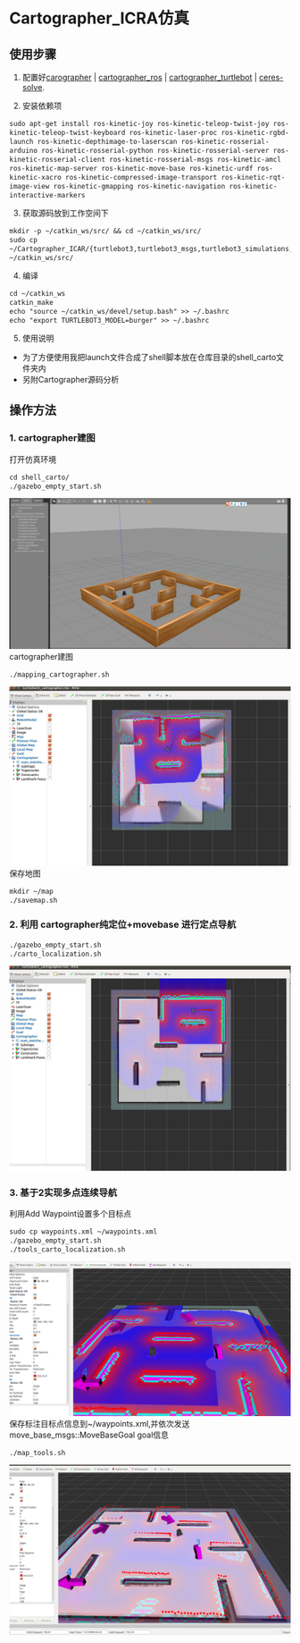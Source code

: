 # Cartographer_ICRA仿真
## 使用步骤

1. 配置好[carographer](https://github.com/cartographer-project/cartographer) | [cartographer_ros](https://github.com/cartographer-project/cartographer_ros) |  [cartographer_turtlebot](https://github.com/cartographer-project/cartographer_turtlebot) | [ceres-solve](https://github.com/ceres-solver/ceres-solver).

2. 安装依赖项
```
sudo apt-get install ros-kinetic-joy ros-kinetic-teleop-twist-joy ros-kinetic-teleop-twist-keyboard ros-kinetic-laser-proc ros-kinetic-rgbd-launch ros-kinetic-depthimage-to-laserscan ros-kinetic-rosserial-arduino ros-kinetic-rosserial-python ros-kinetic-rosserial-server ros-kinetic-rosserial-client ros-kinetic-rosserial-msgs ros-kinetic-amcl ros-kinetic-map-server ros-kinetic-move-base ros-kinetic-urdf ros-kinetic-xacro ros-kinetic-compressed-image-transport ros-kinetic-rqt-image-view ros-kinetic-gmapping ros-kinetic-navigation ros-kinetic-interactive-markers
```
3. 获取源码放到工作空间下
```
mkdir -p ~/catkin_ws/src/ && cd ~/catkin_ws/src/
sudo cp ~/Cartographer_ICAR/{turtlebot3,turtlebot3_msgs,turtlebot3_simulations,waterplus_map_tools} ~/catkin_ws/src/
```
4. 编译
```
cd ~/catkin_ws
catkin_make
echo "source ~/catkin_ws/devel/setup.bash" >> ~/.bashrc
echo "export TURTLEBOT3_MODEL=burger" >> ~/.bashrc
```
5. 使用说明

* 为了方便使用我把launch文件合成了shell脚本放在仓库目录的shell_carto文件夹内
* 另附Cartographer源码分析

## 操作方法

### 1. cartographer建图
打开仿真环境
```
cd shell_carto/
./gazebo_empty_start.sh
```
![gazebo pic](picture/1.jpg)
cartographer建图
```
./mapping_cartographer.sh
```
![gazebo pic](picture/3.jpg)
保存地图
```
mkdir ~/map
./savemap.sh
```
### 2. 利用 cartographer纯定位+movebase 进行定点导航
```
./gazebo_empty_start.sh
./carto_localization.sh
```
![gazebo pic](/picture/2.jpg)
### 3. 基于2实现多点连续导航
利用Add Waypoint设置多个目标点
```
sudo cp waypoints.xml ~/waypoints.xml
./gazebo_empty_start.sh
./tools_carto_localization.sh
```
![gazebo pic](picture/5.png)
保存标注目标点信息到~/waypoints.xml,并依次发送move_base_msgs::MoveBaseGoal goal信息
```
./map_tools.sh
```
![gazebo pic](picture/4.png)

